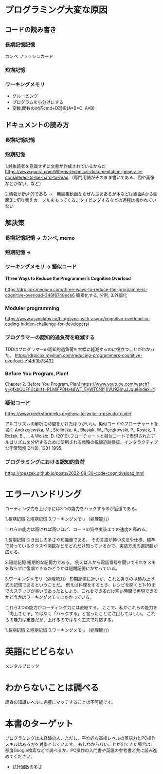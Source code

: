 # プログラミング大変な原因

## コードの読み書き
### 長期記憶記憶
カンペ
フラッシュカード
### 短期記憶
### ワーキングメモリ
- グルーピング
- プログラムを小分けにする
- 変数,関数の対応cmd+D選択(A=B=C, A=B)
## ドキュメントの読み方
### 長期記憶記憶
### 短期記憶

1.対象読者を意識せずに文書が作成されているからだ
https://www.quora.com/Why-is-technical-documentation-generally-considered-to-be-hard-to-read
（専門用語がそのまま書いてある、図や画像などがない、など）

2.情報が断片的である
→　無編集動画ならぜんぶああるが本などは画面Aから画面Bに切り替えカーソルをもってくる、タイピングするなどの過程は書かれていない


## 解決策
### 長期記憶記憶 -> カンペ, memo
### 短期記憶 -> 
### ワーキングメモリ -> 擬似コード

#### Three Ways to Reduce the Programmer’s Cognitive Overload
https://drpicox.medium.com/three-ways-to-reduce-the-programmers-cognitive-overload-346f6748ece6
簡素化する, 分割, 3.外部化

### Moduler programming
https://www.asynclabs.co/blog/sync-with-async/cognitive-overload-in-coding-hidden-challenge-for-developers/

### プログラマーの認知的過負荷を軽減する
TDDはプログラマーの認知的過負荷を大幅に軽減するのに役立つことがわかった。
https://drpicox.medium.com/reducing-programmers-cognitive-overload-e14df3b73432

### Before You Program, Plan!
Chapter 2. Before You Program, Plan!
https://www.youtube.com/watch?v=gfxbCUFFi1c&list=PLMlFP8Hxe8WT_EyWT0Nhj1IVU9ZmuJJgu&index=4

### 疑似コード
https://www.geeksforgeeks.org/how-to-write-a-pseudo-code/

アルゴリズムの解析に時間をかけたほうがいい。擬似コードやフローチャートを書く
Andrzejewska, M., Stolińska, A., Błasiak, W., Pęczkowski, P., Rosiek, R., Rożek, B., ... & Wcisło, D. (2016).フローチャートと擬似コードで表現されたアルゴリズムを分析するために使用される戦略の視線追跡検証。インタラクティブな学習環境,24(8), 1981-1995.

### プログラミングにおける認知的負荷    
https://rpeszek.github.io/posts/2022-08-30-code-cognitiveload.html

# エラーハンドリング


コーディング力を上げるには3つの能力をハックするのが近道である。

1.長期記憶
2.短期記憶
3.ワーキングメモリ（処理能力）

これらの能力は高ければ高いほど、コードの質や実装までの速度を高める。

1.長期記憶
引き出しの多さや知識量である。
その言語が持つ文法や仕様、標準で持っているクラスや関数などをどれだけ知っているかで、実装方法の選択肢が広がる。

2.短期記憶
短期的な記憶力である。
例えば人から電話番号を聞いてそれをメモを取らずに復唱できるかどうかは短期記憶にかかっている。

3.ワーキングメモリ（処理能力）
短期記憶に近いが、これと違うのは積み上げ式の記憶であるということだ。
例えば料理をするとき、レシピを開くと1~10までのステップが書いてあったとしよう。これをできるだけ短い時間で再現できるかどうかはワーキングメモリにかかっている。

これら3つの能力がコーディング力には直結する。
ここで、私がこれらの能力を「向上させる」ではなく「ハックする」と言ったことに注目してほしい。
これらの能力は重要だが、上げるのではなく工夫で対応する。

1.長期記憶
2.短期記憶
3.ワーキングメモリ（処理能力）

# 英語にビビらない
メンタルブロック

# わからないことは調べる
読者の知識レベルに完璧にマッチすることは不可能です。

# 本書のターゲット
プログラミングは未経験の人、ただし、平均的な高校レベルの英語力とPC操作スキルはある方を対象としています。
もしわからないことが出てきた場合は、都度Google検索などで調べるか、PC操作の入門書や英語の参考書と共に読み進めてください。

- 試行回数の多さ